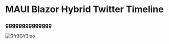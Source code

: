 # MAUI Blazor Hybrid Twitter Timeline
### gggggggggggggg

![0fr3GY3ipo](https://user-images.githubusercontent.com/582014/226217252-8cbaf5b8-78f3-4499-9e4f-1adbe175f26f.png)
